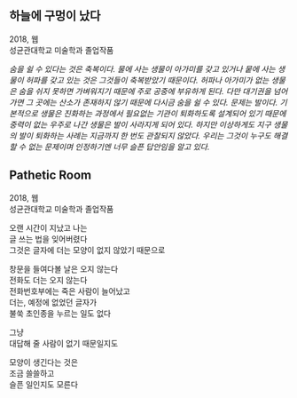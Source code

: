 하늘에 구멍이 났다
---
2018, 웹  
성균관대학교 미술학과 졸업작품  

_숨을 쉴 수 있다는 것은 축복이다. 물에 사는 생물이 아가미를 갖고 있거나 뭍에 사는 생물이 허파를 갖고 있는 것은 그것들이 축복받았기 때문이다. 허파나 아가미가 없는 생물은 숨을 쉬지 못하면 가벼워지기 때문에 주로 공중에 부유하게 된다. 다만 대기권을 넘어가면 그 곳에는 산소가 존재하지 않기 때문에 다시금 숨을 쉴 수 있다. 문제는 발이다. 기본적으로 생물은 진화하는 과정에서 필요없는 기관이 퇴화하도록 설계되어 있기 때문에 중력이 없는 우주로 나간 생물은 발이 사라지게 되어 있다. 하지만 이상하게도 지구 생물의 발이 퇴화하는 사례는 지금까지 한 번도 관찰되지 않았다. 우리는 그것이 누구도 해결할 수 없는 문제이며 인정하기엔 너무 슬픈 답안임을 알고 있다._
  
  
  
  
  
  
  
Pathetic Room
---
2018, 웹  
성균관대학교 미술학과 졸업작품
  
오랜 시간이 지났고 나는  
글 쓰는 법을 잊어버렸다  
그것은 글자에 더는 모양이 없지 않았기 때문으로  
  
창문을 들여다볼 날은 오지 않는다  
전화도 더는 오지 않는다  
전화번호부에는 죽은 사람이 늘어났고  
더는, 예정에 없었던 글자가  
불쑥 초인종을 누르는 일도 없다  
  
그냥  
대답해 줄 사람이 없기 때문일지도  
  
모양이 생긴다는 것은  
조금 쓸쓸하고  
슬픈 일인지도 모른다  
